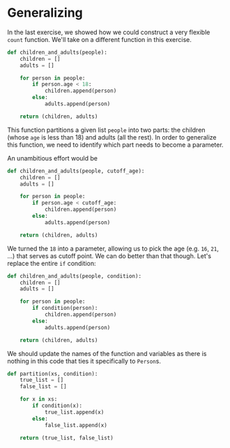 # Generalizing

In the last exercise, we showed how we could construct a very flexible `count` function.
We'll take on a different function in this exercise.

```python
def children_and_adults(people):
    children = []
    adults = []

    for person in people:
        if person.age < 18:
            children.append(person)
        else:
            adults.append(person)

    return (children, adults)
```

This function partitions a given list `people` into two parts: the children (whose `age` is less than 18) and adults (all the rest).
In order to generalize this function, we need to identify which part needs to become a parameter.

An unambitious effort would be

```python
def children_and_adults(people, cutoff_age):
    children = []
    adults = []

    for person in people:
        if person.age < cutoff_age:
            children.append(person)
        else:
            adults.append(person)

    return (children, adults)
```

We turned the `18` into a parameter, allowing us to pick the age (e.g. `16`, `21`, ...) that serves as cutoff point.
We can do better than that though.
Let's replace the entire `if` condition:

```python
def children_and_adults(people, condition):
    children = []
    adults = []

    for person in people:
        if condition(person):
            children.append(person)
        else:
            adults.append(person)

    return (children, adults)
```

We should update the names of the function and variables as there is nothing in this code that ties it specifically to `Person`s.

```python
def partition(xs, condition):
    true_list = []
    false_list = []

    for x in xs:
        if condition(x):
            true_list.append(x)
        else:
            false_list.append(x)

    return (true_list, false_list)
```
